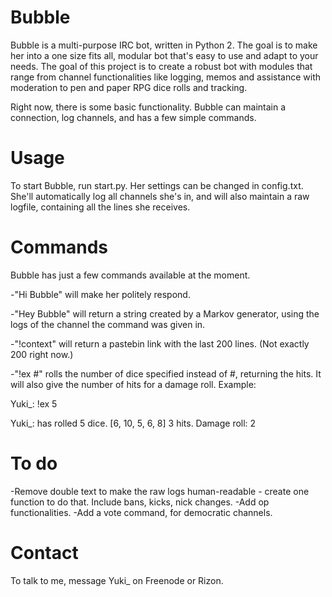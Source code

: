# Bubble
Bubble is a multi-purpose IRC bot, written in Python 2. The goal is to make her into a one size fits all, modular bot that's easy to use and adapt to your needs. The goal of this project is to create a robust bot with modules that range from channel functionalities like logging, memos and assistance with moderation to pen and paper RPG dice rolls and tracking. 

Right now, there is some basic functionality. Bubble can maintain a connection, log channels, and has a few simple commands. 

# Usage
To start Bubble, run start.py. Her settings can be changed in config.txt. She'll automatically log all channels she's in, and will also maintain a raw logfile, containing all the lines she receives. 

# Commands
Bubble has just a few commands available at the moment. 

-"Hi Bubble" will make her politely respond. 

-"Hey Bubble" will return a string created by a Markov generator, using the logs of the channel the command was given in. 

-"!context" will return a pastebin link with the last 200 lines. (Not exactly 200 right now.)

-"!ex #" rolls the number of dice specified instead of #, returning the hits. It will also give the number of hits for a damage roll. Example: 

Yuki_: !ex 5 <Bubble> 

Yuki_: has rolled 5 dice. [6, 10, 5, 6, 8] 3 hits. Damage roll: 2

# To do
-Remove double text to make the raw logs human-readable - create one function to do that. Include bans, kicks, nick changes.
-Add op functionalities.
-Add a vote command, for democratic channels. 

# Contact
To talk to me, message Yuki_ on Freenode or Rizon. 